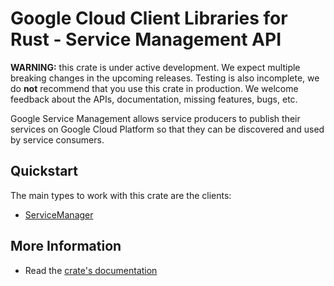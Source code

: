 # Google Cloud Client Libraries for Rust - Service Management API

<!-- Code generated by sidekick. DO NOT EDIT. -->

**WARNING:** this crate is under active development. We expect multiple breaking
changes in the upcoming releases. Testing is also incomplete, we do **not**
recommend that you use this crate in production. We welcome feedback about the
APIs, documentation, missing features, bugs, etc.

Google Service Management allows service producers to publish their
services on Google Cloud Platform so that they can be discovered and used
by service consumers.

## Quickstart

The main types to work with this crate are the clients:

- [ServiceManager]

## More Information

- Read the [crate's documentation](https://docs.rs/google-cloud-api-servicemanagement-v1/latest/google-cloud-api-servicemanagement-v1)

[ServiceManager]: https://docs.rs/google-cloud-api-servicemanagement-v1/latest/google_cloud_api_servicemanagement_v1/client/struct.ServiceManager.html
